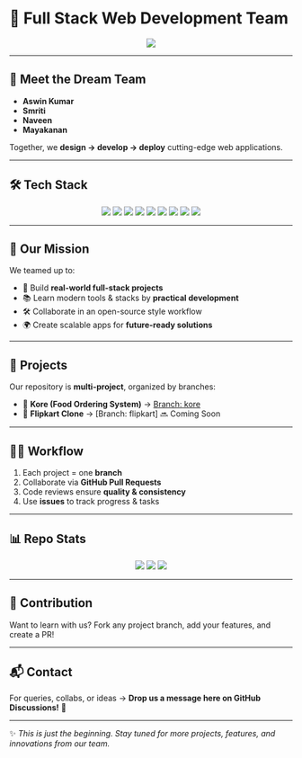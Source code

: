 # 🚀 Full Stack Web Development Team  

<p align="center">
  <img src="https://readme-typing-svg.herokuapp.com?size=28&duration=4000&color=4B9CE2&center=true&vCenter=true&width=600&lines=We+are+Aswin%2C+Smriti%2C+Naveen%2C+Mayakanan;Building+Full+Stack+Web+Projects;Learning+by+Building+%F0%9F%9A%80" />
</p>

---

## 👥 Meet the Dream Team  

- **Aswin Kumar** 
- **Smriti**  
- **Naveen**  
- **Mayakanan**  

Together, we **design → develop → deploy** cutting-edge web applications.  

---

## 🛠️ Tech Stack  

<p align="center">
  <img src="https://img.shields.io/badge/React-20232A?style=for-the-badge&logo=react&logoColor=61DAFB"/>
  <img src="https://img.shields.io/badge/TypeScript-007ACC?style=for-the-badge&logo=typescript&logoColor=white"/>
  <img src="https://img.shields.io/badge/Node.js-43853D?style=for-the-badge&logo=node.js&logoColor=white"/>
  <img src="https://img.shields.io/badge/Express.js-000000?style=for-the-badge&logo=express&logoColor=white"/>
  <img src="https://img.shields.io/badge/MongoDB-4EA94B?style=for-the-badge&logo=mongodb&logoColor=white"/>
  <img src="https://img.shields.io/badge/TailwindCSS-38B2AC?style=for-the-badge&logo=tailwind-css&logoColor=white"/>
  <img src="https://img.shields.io/badge/Git-F05032?style=for-the-badge&logo=git&logoColor=white"/>
  <img src="https://img.shields.io/badge/GitHub-181717?style=for-the-badge&logo=github&logoColor=white"/>
  <img src="https://img.shields.io/badge/Linux-FCC624?style=for-the-badge&logo=linux&logoColor=black"/>
</p>

---

## 🎯 Our Mission  

We teamed up to:  
- 🚀 Build **real-world full-stack projects**  
- 📚 Learn modern tools & stacks by **practical development**  
- 🛠️ Collaborate in an open-source style workflow  
- 🌍 Create scalable apps for **future-ready solutions**  

---

## 📂 Projects  

Our repository is **multi-project**, organized by branches:  

- 🍴 **Kore (Food Ordering System)** → [Branch: kore](../../tree/kore)  
- 🛒 **Flipkart Clone** → [Branch: flipkart] 🔜 Coming Soon  

---

## 🧑‍💻 Workflow  

1. Each project = one **branch**  
2. Collaborate via **GitHub Pull Requests**  
3. Code reviews ensure **quality & consistency**  
4. Use **issues** to track progress & tasks  

---

## 📊 Repo Stats  

<p align="center">
  <img src="https://img.shields.io/github/last-commit/your-repo/main?color=blue&style=for-the-badge" />
  <img src="https://img.shields.io/github/languages/top/your-repo?style=for-the-badge" />
  <img src="https://img.shields.io/github/contributors/your-repo?color=green&style=for-the-badge" />
</p>  

---

## 🤝 Contribution  

Want to learn with us? Fork any project branch, add your features, and create a PR!  

---

## 📬 Contact  

For queries, collabs, or ideas → **Drop us a message here on GitHub Discussions!** 💬  

---

✨ _This is just the beginning. Stay tuned for more projects, features, and innovations from our team._
